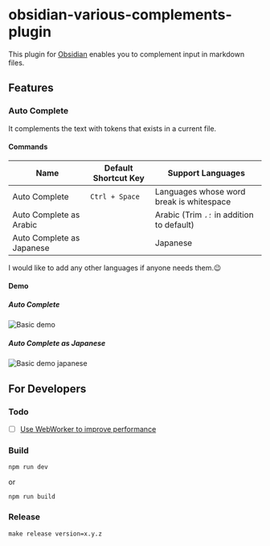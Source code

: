 # obsidian-various-complements-plugin

This plugin for [Obsidian] enables you to complement input in markdown files.

## Features

### Auto Complete

It complements the text with tokens that exists in a current file.

#### Commands

| Name                      | Default Shortcut Key | Support Languages                         |
| ------------------------- | -------------------- | ----------------------------------------- |
| Auto Complete             | `Ctrl + Space`       | Languages whose word break is whitespace  |
| Auto Complete as Arabic   |                      | Arabic (Trim `،؛` in addition to default) |
| Auto Complete as Japanese |                      | Japanese                                  |

I would like to add any other languages if anyone needs them.😉

#### Demo

##### Auto Complete

![Basic demo](https://raw.githubusercontent.com/tadashi-aikawa/obsidian-various-complements-plugin/main/demo/demo2.gif)

##### Auto Complete as Japanese

![Basic demo japanese](https://raw.githubusercontent.com/tadashi-aikawa/obsidian-various-complements-plugin/main/demo/demo.gif)


## For Developers

### Todo

- [ ] [Use WebWorker to improve performance](https://github.com/obsidianmd/obsidian-releases/pull/155#issuecomment-774930410)

### Build

```
npm run dev
```

or

```
npm run build
```

### Release

```
make release version=x.y.z
```

[Obsidian]: https://obsidian.md/
